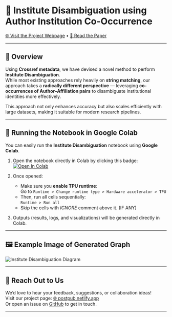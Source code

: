 # 🧠 Institute Disambiguation using Author Institution Co-Occurrence

[🌐 Visit the Project Webpage](https://postpub.netlify.app) • [📄 Read the Paper]([https://your-paper-link-here](https://zenodo.org/records/17374892?token=eyJhbGciOiJIUzUxMiJ9.eyJpZCI6IjNjMzFlOTMzLTMyNzItNDUxMC1hMmVhLTUxNTQ4NWNiMzU3ZCIsImRhdGEiOnt9LCJyYW5kb20iOiJiNDc2OGM0MzFhMTRiZTZiMDZkNDgzYjQxZDkyMGUwYyJ9.MnYh64hClrVmFeyZhpIwHPXm2StzKlD8M4nN_38rP2notCQjhAx04NQ5p6ioYHFr2TcvvBo8Tuud25UcAhwQfA))

---

## 📘 Overview

Using **Crossref metadata**, we have devised a novel method to perform **Institute Disambiguation**.  
While most existing approaches rely heavily on **string matching**, our approach takes a **radically different perspective** — leveraging **co-occurrences of Author–Affiliation pairs** to disambiguate institutional identities more effectively.

This approach not only enhances accuracy but also scales efficiently with large datasets, making it suitable for modern research pipelines.

---

## 🚀 Running the Notebook in Google Colab

You can easily run the **Institute Disambiguation** notebook using **Google Colab**.

1. Open the notebook directly in Colab by clicking this badge:  
   [![Open In Colab](https://colab.research.google.com/assets/colab-badge.svg)](YOUR_NOTEBOOK_LINK_HERE)

2. Once opened:
   - Make sure you **enable TPU runtime**:  
     Go to `Runtime > Change runtime type > Hardware accelerator > TPU`
   - Then, run all cells sequentially:  
     `Runtime > Run all`
   - Skip the cells with *IGNORE* comment above it. (IF ANY)

3. Outputs (results, logs, and visualizations) will be generated directly in Colab.

---

## 🖼️ Example Image of Generated Graph

![Institute Disambiguation Diagram](https://raw.githubusercontent.com/Jeet009/Institute-Disambiguation-using-Author-Institution-Co-Occurrence/refs/heads/main/example.png)

---

## 💬 Reach Out to Us

We’d love to hear your feedback, suggestions, or collaboration ideas!  
Visit our project page: [🌐 postpub.netlify.app](https://postpub.netlify.app)  
Or open an issue on [GitHub](../../issues) to get in touch.

---
